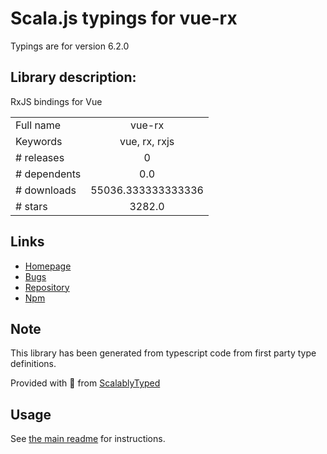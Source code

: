 
# Scala.js typings for vue-rx

Typings are for version 6.2.0

## Library description:
RxJS bindings for Vue

|                    |                 |
| ------------------ | :-------------: |
| Full name          | vue-rx |
| Keywords           | vue, rx, rxjs |
| # releases         | 0 |
| # dependents       | 0.0 |
| # downloads        | 55036.333333333336 |
| # stars            | 3282.0 |

## Links
- [Homepage](https://github.com/vuejs/vue-rx#readme)
- [Bugs](https://github.com/vuejs/vue-rx/issues)
- [Repository](https://github.com/vuejs/vue-rx)
- [Npm](https://www.npmjs.com/package/vue-rx)
    


## Note
This library has been generated from typescript code from first party type definitions.

Provided with :purple_heart: from [ScalablyTyped](https://github.com/oyvindberg/ScalablyTyped)

## Usage
See [the main readme](../../readme.md) for instructions.


